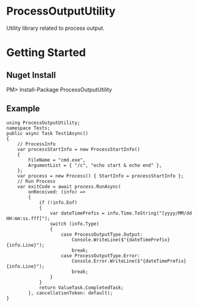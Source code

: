 # ProcessOutputUtility
Utility library related to process output.

# Getting Started
## Nuget Install
PM> Install-Package ProcessOutputUtility

## Example
```
using ProcessOutputUtility;
namespace Tests;
public async Task Test1Async()
{
    // ProcessInfo
	var processStartInfo = new ProcessStartInfo()
	{
		FileName = "cmd.exe",
		ArgumentList = { "/c", "echo start & echo end" },
	};
	var process = new Process() { StartInfo = processStartInfo };
    // Run Process
    var exitCode = await process.RunAsync(
		onReceived: (info) =>
		{
			if (!info.Eof)
			{
				var dateTimePrefix = info.Time.ToString("[yyyy/MM/dd HH:mm:ss.fff]");
				switch (info.Type)
				{
					case ProcessOutputType.Output:
						Console.WriteLine($"{dateTimePrefix}{info.Line}");
						break;
					case ProcessOutputType.Error:
						Console.Error.WriteLine($"{dateTimePrefix}{info.Line}");
						break;
				}
			}
			return ValueTask.CompletedTask;
		}, cancellationToken: default);
}
```
